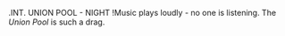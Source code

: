 .INT. UNION POOL - NIGHT
!Music plays loudly - no one is listening. The *Union Pool* is such a drag. 
